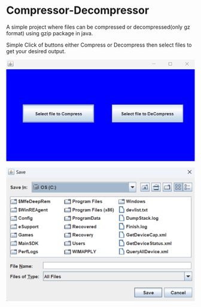 # Compressor-Decompressor
A simple project where files can be compressed or decompressed(only gz format) using gzip package in java.

Simple Click of buttons either Compress or Decompress then select files to get your desired output.

![](Screenshots/Home_page.png)

![](Screenshots/Select_Files.png)
